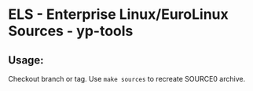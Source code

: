 # ELS - Enterprise Linux/EuroLinux Sources - yp-tools
 
## Usage:
  Checkout branch or tag. Use `make sources` to recreate  SOURCE0 archive.

